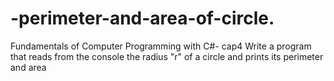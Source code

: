 # -perimeter-and-area-of-circle.
Fundamentals of Computer Programming with C#- cap4
Write a program that reads from the console the radius "r" of a circle
and prints its perimeter and area
